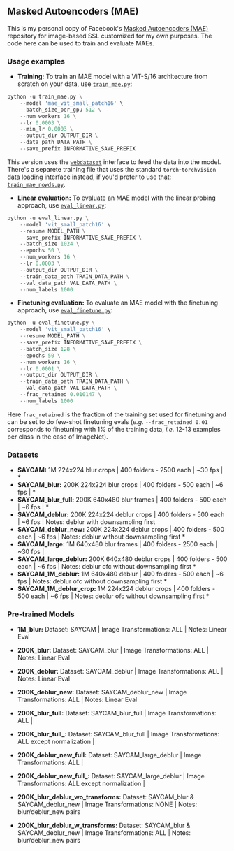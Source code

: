 ## Masked Autoencoders (MAE)

This is my personal copy of Facebook's [Masked Autoencoders (MAE)](https://github.com/facebookresearch/mae) repository for image-based SSL customized for my own purposes. The code here can be used to train and evaluate MAEs.

### Usage examples

* **Training:** To train an MAE model with a ViT-S/16 architecture from scratch on your data, use [`train_mae.py`](https://github.com/eminorhan/mae/blob/master/train_mae.py): 
```python
python -u train_mae.py \
	--model 'mae_vit_small_patch16' \
	--batch_size_per_gpu 512 \
	--num_workers 16 \
	--lr 0.0003 \
	--min_lr 0.0003 \
	--output_dir OUTPUT_DIR \
	--data_path DATA_PATH \
	--save_prefix INFORMATIVE_SAVE_PREFIX
```
This version uses the [`webdataset`](https://github.com/webdataset/webdataset) interface to feed the data into the model. There's a separete training file that uses the standard `torch`-`torchvision` data loading interface instead, if you'd prefer to use that: [`train_mae_nowds.py`](https://github.com/eminorhan/mae/blob/master/train_mae_nowds.py).

* **Linear evaluation:** To evaluate an MAE model with the linear probing approach, use [`eval_linear.py`](https://github.com/eminorhan/mae/blob/master/eval_linear.py): 
```python
python -u eval_linear.py \
	--model 'vit_small_patch16' \
	--resume MODEL_PATH \
	--save_prefix INFORMATIVE_SAVE_PREFIX \
	--batch_size 1024 \
	--epochs 50 \
	--num_workers 16 \
	--lr 0.0003 \
	--output_dir OUTPUT_DIR \
	--train_data_path TRAIN_DATA_PATH \
	--val_data_path VAL_DATA_PATH \
	--num_labels 1000
```

* **Finetuning evaluation:** To evaluate an MAE model with the finetuning approach, use [`eval_finetune.py`](https://github.com/eminorhan/mae/blob/master/eval_finetune.py): 
```python
python -u eval_finetune.py \
	--model 'vit_small_patch16' \
	--resume MODEL_PATH \
	--save_prefix INFORMATIVE_SAVE_PREFIX \
	--batch_size 128 \
	--epochs 50 \
	--num_workers 16 \
	--lr 0.0001 \
	--output_dir OUTPUT_DIR \
	--train_data_path TRAIN_DATA_PATH \
	--val_data_path VAL_DATA_PATH \
	--frac_retained 0.010147 \
	--num_labels 1000
```
Here `frac_retained` is the fraction of the training set used for finetuning and can be set to do few-shot finetuning evals (*e.g.* `--frac_retained 0.01` corresponds to finetuning with 1% of the training data, *i.e.* 12-13 examples per class in the case of ImageNet).

### Datasets

* **SAYCAM:**              1M 224x224 blur crops     | 400 folders - 2500 each | ~30 fps | *
* **SAYCAM_blur:**         200K 224x224 blur crops   | 400 folders - 500 each  | ~6 fps  | *
* **SAYCAM_blur_full:**    200K 640x480 blur frames  | 400 folders - 500 each  | ~6 fps  | *
* **SAYCAM_deblur:**       200K 224x224 deblur crops | 400 folders - 500 each  | ~6 fps  | Notes: deblur with downsampling first 
* **SAYCAM_deblur_new:**   200K 224x224 deblur crops | 400 folders - 500 each  | ~6 fps  | Notes: deblur without downsampling first *
* **SAYCAM_large:**        1M 640x480 blur frames    | 400 folders - 2500 each | ~30 fps |
* **SAYCAM_large_deblur:** 200K 640x480 deblur crops | 400 folders - 500 each  | ~6 fps  | Notes: deblur ofc without downsampling first *
* **SAYCAM_1M_deblur:**    1M 640x480 deblur         | 400 folders - 500 each  | ~6 fps  | Notes: deblur ofc without downsampling first *
* **SAYCAM_1M_deblur_crop:** 1M 224x224 deblur crops | 400 folders - 500 each  | ~6 fps  | Notes: deblur ofc without downsampling first *


### Pre-trained Models

* **1M_blur:**                           Dataset: SAYCAM                           | Image Transformations: ALL                          | Notes: Linear Eval
* **200K_blur:**                         Dataset: SAYCAM_blur                      | Image Transformations: ALL                          | Notes: Linear Eval
* **200K_deblur:**                       Dataset: SAYCAM_deblur                    | Image Transformations: ALL                          | Notes: Linear Eval
* **200K_deblur_new:**                   Dataset: SAYCAM_deblur_new                | Image Transformations: ALL                          | Notes: Linear Eval
* **200K_blur_full:**                    Dataset: SAYCAM_blur_full                 | Image Transformations: ALL                          |
* **200K_blur_full_:**                   Dataset: SAYCAM_blur_full                 | Image Transformations: ALL except normalization     |
* **200K_deblur_new_full:**              Dataset: SAYCAM_large_deblur              | Image Transformations: ALL                          |
* **200K_deblur_new_full_:**             Dataset: SAYCAM_large_deblur              | Image Transformations: ALL except normalization     |

* **200K_blur_deblur_wo_transforms:**    Dataset: SAYCAM_blur & SAYCAM_deblur_new  | Image Transformations: NONE                         | Notes: blur/deblur_new pairs
* **200K_blur_deblur_w_transforms:**     Dataset: SAYCAM_blur & SAYCAM_deblur_new  | Image Transformations: ALL                          | Notes: blur/deblur_new pairs
